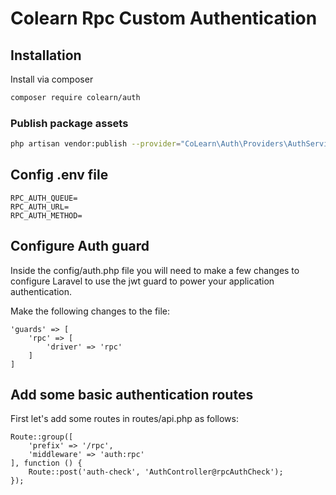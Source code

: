 # Colearn Rpc Custom Authentication

## Installation

Install via composer
```bash
composer require colearn/auth
```

### Publish package assets

```bash
php artisan vendor:publish --provider="CoLearn\Auth\Providers\AuthServiceProvider"
```

## Config .env file

```
RPC_AUTH_QUEUE=
RPC_AUTH_URL=
RPC_AUTH_METHOD=
```

## Configure Auth guard

Inside the config/auth.php file you will need to make a few changes to configure Laravel to use the jwt guard to power your application authentication.

Make the following changes to the file:

```
'guards' => [
    'rpc' => [
        'driver' => 'rpc'
    ]
]
```

## Add some basic authentication routes

First let's add some routes in routes/api.php as follows:

```
Route::group([
	'prefix' => '/rpc',
	'middleware' => 'auth:rpc'
], function () {
	Route::post('auth-check', 'AuthController@rpcAuthCheck');
});
```